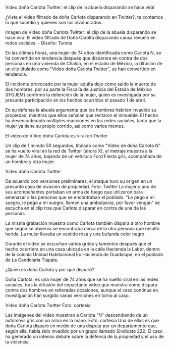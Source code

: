 Video doña Carlota Twitter: el clip de la abuela disparando se hace viral

¿Viste el video filtrado de doña Carlota disparando en Twitter?, te contamos lo que sucedió y quienes son los involucrados.

Imagen de Video doña Carlota Twitter: el clip de la abuela disparando se hace viral
El video filtrado de Doña Carolta disparando causa revuelo en redes sociales. - Diseño: Tunota

En las últimas horas, una mujer de 74 años identificada como Carlota N, se ha convertido en tendencia después que disparara en contra de dos personas en una vivienda de Chalco, en el estado de México, la difusión de un clip titulado como "Video doña Carlota Twitter", se han convertido en tendencia.

El incidente provocado por la mujer adulta dejo como saldo la muerte de dos hombres, por su parte la Fiscalía de Justicia del Estado de México ((FGJEM) confirmó la detención de la mujer, quien es investigada por su presunta participación en los hechos ocurridos el pasado 1 de abril. 

En su defensa la abuela argumenta que los hombres habrían invadido su propiedad, mientras que ellos señalan que rentaron el inmueble. El hecho ha desencadenado múltiples reacciones en las redes sociales, tanto que la mujer ya tiene su propio corrido, así como varios memes.


El video de Video doña Carlota es viral en Twitter

Un clip de 1 minuto 50 segundos, titulado como "Video de doña Carlota N" se ha vuelto viral en la red de Twitter (ahora X), el metraje muestra a la mujer de 74 años, bajando de un vehículo Ford Fiesta gris, acompañada de un hombre y otra mujer.

Video doña Carlota Twitter

De acuerdo con versiones preliminares, el ataque tuvo su origen en un presunto caso de invasión de propiedad. Foto: Twitter
La mujer y uno de sus acompañantes portaban un arma de fuego que utilizaron para amenazar a las personas que se encontraban el poblado. "Le pego a mi suegro, le pego a mi suegro, llamen una ambulancia, por favor vengan" se escucha en el clip tras que Carlota disparar en contra de una de las personas.

La misma grabación muestra como Carlota también dispara a otro hombre que según se observa se encontraba cerca de la otra persona que resultó herida. La mujer llevaba un vestido rosa y una bufanda color negro.

Durante el video se escuchan varios gritos y lamentos después que el hecho ocurriera en una casa ubicada en la calle Hacienda la Labor, dentro de la colonia Unidad Habitacional Ex Hacienda de Guadalupe, en el poblado de La Candelaria Tlapala.

¿Quién es doña Carlota y por qué disparó?

Doña Carlota, es una mujer de 74 años que se ha vuelto viral en las redes sociales, tras la difusión del impactante video que muestra como dispara contra dos hombres en reiteradas ocasiones, aunque el caso continua en investigación han surgido varias versiones en torno al caso.

Video doña Carlota Twitter Foto: cortesía

Las imágenes del video muestran a Carlota "N" descendiendo de un automóvil gris con un arma en la mano. Foto: cortesía
Una de ellas es que doña Carlota disparó en medio de una disputa por un departamento que, según ella, había sido invadido por un grupo llamado Sindicato 222. El caso ha generado un intenso debate sobre la defensa de la propiedad y el uso de la violencia
